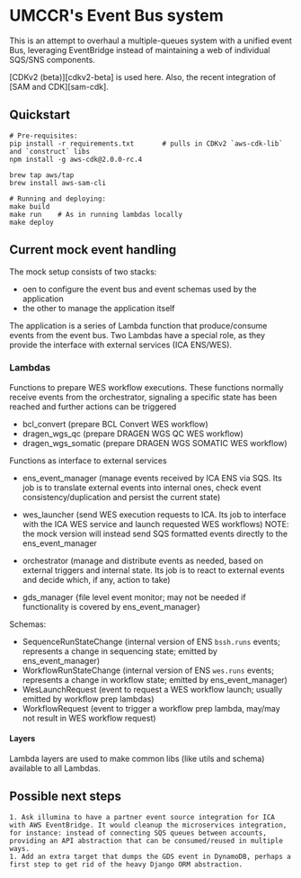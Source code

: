 # UMCCR's Event Bus system

This is an attempt to overhaul a multiple-queues system with a unified event Bus, leveraging EventBridge instead of maintaining a web of individual SQS/SNS components.

[CDKv2 (beta)][cdkv2-beta] is used here. Also, the recent integration of [SAM and CDK][sam-cdk].

## Quickstart

```
# Pre-requisites:
pip install -r requirements.txt       # pulls in CDKv2 `aws-cdk-lib` and `construct` libs
npm install -g aws-cdk@2.0.0-rc.4

brew tap aws/tap
brew install aws-sam-cli

# Running and deploying:
make build
make run	# As in running lambdas locally
make deploy
```

## Current mock event handling

The mock setup consists of two stacks:
- oen to configure the event bus and event schemas used by the application
- the other to manage the application itself

The application is a series of Lambda function that produce/consume events from the event bus. Two Lambdas have a special role, as they provide the interface with external services (ICA ENS/WES).

### Lambdas
Functions to prepare WES workflow executions. These functions normally receive events from the orchestrator, signaling a specific state has been reached and further actions can be triggered
- bcl_convert (prepare BCL Convert WES workflow)
- dragen_wgs_qc (prepare DRAGEN WGS QC WES workflow)
- dragen_wgs_somatic (prepare DRAGEN WGS SOMATIC WES workflow)

Functions as interface to external services
- ens_event_manager (manage events received by ICA ENS via SQS. Its job is to translate external events into internal ones, check event consistency/duplication and persist the current state)
- wes_launcher (send WES execution requests to ICA. Its job to interface with the ICA WES service and launch requested WES workflows) NOTE: the mock version will instead send SQS formatted events directly to the ens_event_manager

- orchestrator (manage and distribute events as needed, based on external triggers and internal state. Its job is to react to external events and decide which, if any, action to take)
- gds_manager {file level event monitor; may not be needed if functionality is covered by ens_event_manager}

Schemas:
- SequenceRunStateChange (internal version of ENS `bssh.runs` events; represents a change in sequencing state; emitted by ens_event_manager)
- WorkflowRunStateChange (internal version of ENS `wes.runs` events; represents a change in workflow state; emitted by ens_event_manager)
- WesLaunchRequest (event to request a WES workflow launch; usually emitted by workflow prep lambdas)
- WorkflowRequest (event to trigger a workflow prep lambda, may/may not result in WES workflow request)


#### Layers
Lambda layers are used to make common libs (like utils and schema) available to all Lambdas.


## Possible next steps

    1. Ask illumina to have a partner event source integration for ICA with AWS EventBridge. It would cleanup the microservices integration, for instance: instead of connecting SQS queues between accounts, providing an API abstraction that can be consumed/reused in multiple ways.
    1. Add an extra target that dumps the GDS event in DynamoDB, perhaps a first step to get rid of the heavy Django ORM abstraction.
